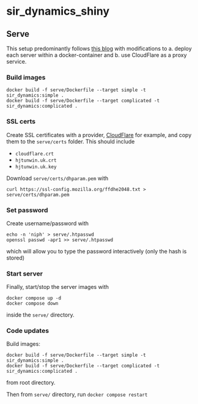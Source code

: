 # sir_dynamics_shiny

## Serve
This setup predominantly follows [this blog](https://www.charlesbordet.com/en/guide-shiny-aws/#how-to-set-up-your-new-ssltls-certificates-with-nginx)
with modifications to a. deploy each server within a docker-container and b. use CloudFlare as a proxy service.

### Build images
```
docker build -f serve/Dockerfile --target simple -t sir_dynamics:simple .
docker build -f serve/Dockerfile --target complicated -t sir_dynamics:complicated .
```

### SSL certs
Create SSL certificates with a provider, [CloudFlare](cloudflare.com) for example,
and copy them to the `serve/certs` folder.
This should include
* `cloudflare.crt`
* `hjtunwin.uk.crt`
* `hjtunwin.uk.key`

Download `serve/certs/dhparam.pem` with
```
curl https://ssl-config.mozilla.org/ffdhe2048.txt > serve/certs/dhparam.pem
```

### Set password

Create username/password with
```
echo -n 'niph' > serve/.htpasswd
openssl passwd -apr1 >> serve/.htpasswd
```
which will allow you to type the password interactively (only the hash is stored)


### Start server

Finally, start/stop the server images with
```
docker compose up -d
docker compose down
```
inside the `serve/` directory.

### Code updates
Build images:
```
docker build -f serve/Dockerfile --target simple -t sir_dynamics:simple .
docker build -f serve/Dockerfile --target complicated -t sir_dynamics:complicated .
```
from root directory.

Then from `serve/` directory, run `docker compose restart`
